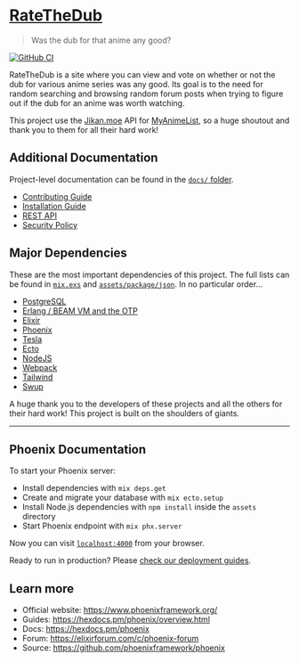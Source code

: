 # [RateTheDub](https://ratethedub.com)

> Was the dub for that anime any good?

[![GitHub CI](https://github.com/rushsteve1/RateTheDub/actions/workflows/elixir.yml/badge.svg)](https://github.com/rushsteve1/RateTheDub/actions/workflows/elixir.yml)

RateTheDub is a site where you can view and vote on whether or not the dub for
various anime series was any good. Its goal is to the need for random searching
and browsing random forum posts when trying to figure out if the dub for an
anime was worth watching.

This project use the [Jikan.moe](https://jikan.moe) API for
[MyAnimeList](https://myanimelist.net), so a huge shoutout and thank you to them
for all their hard work!

## Additional Documentation

Project-level documentation can be found in the [`docs/` folder](./docs).

- [Contributing Guide](./docs/CONTRIBUTING.md)
- [Installation Guide](./docs/INSTALL.md)
- [REST API](./docs/API.md)
- [Security Policy](./docs/SECURITY.md)

## Major Dependencies

These are the most important dependencies of this project. The full lists can be
found in [`mix.exs`](./mix.exs) and
[`assets/package/json`](./assets/package.json). In no particular order...

- [PostgreSQL](https://www.postgresql.org/)
- [Erlang / BEAM VM and the OTP](https://erlang.org/)
- [Elixir](https://elixir-lang.org/)
- [Phoenix](https://phoenixframework.org/)
- [Tesla](https://github.com/teamon/tesla)
- [Ecto](https://github.com/elixir-ecto/ecto)
- [NodeJS](https://nodejs.org/)
- [Webpack](https://webpack.js.org/)
- [Tailwind](https://tailwindcss.com/)
- [Swup](https://swup.js.org/)

A huge thank you to the developers of these projects and all the others for
their hard work! This project is built on the shoulders of giants.

---

## Phoenix Documentation

To start your Phoenix server:

- Install dependencies with `mix deps.get`
- Create and migrate your database with `mix ecto.setup`
- Install Node.js dependencies with `npm install` inside the `assets` directory
- Start Phoenix endpoint with `mix phx.server`

Now you can visit [`localhost:4000`](http://localhost:4000) from your browser.

Ready to run in production? Please [check our deployment guides](https://hexdocs.pm/phoenix/deployment.html).

## Learn more

- Official website: https://www.phoenixframework.org/
- Guides: https://hexdocs.pm/phoenix/overview.html
- Docs: https://hexdocs.pm/phoenix
- Forum: https://elixirforum.com/c/phoenix-forum
- Source: https://github.com/phoenixframework/phoenix
